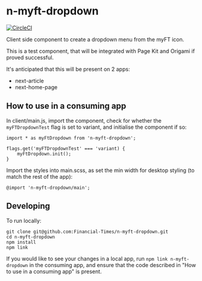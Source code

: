 # n-myft-dropdown

[![CircleCI](https://circleci.com/gh/Financial-Times/n-myft-dropdown/tree/main.svg?style=svg&circle-token=c8fadb39490fb006ccb9c3f26b2b05da02c0fcca)](https://circleci.com/gh/Financial-Times/n-myft-dropdown/tree/main)

Client side component to create a dropdown menu from the myFT icon.

This is a test component, that will be integrated with Page Kit and Origami if proved successful.

It's anticipated that this will be present on 2 apps:

- next-article
- next-home-page

## How to use in a consuming app

In client/main.js, import the component, check for whether the `myFTDropdownTest` flag is set to variant, and initialise the component if so:

```
import * as myFtDropdown from 'n-myft-dropdown';

flags.get('myFTDropdownTest' === 'variant) {
	myFtDropdown.init();
}
```

Import the styles into main.scss, as set the min width for desktop styling (to match the rest of the app):
```
@import 'n-myft-dropdown/main';
```

## Developing

To run locally:
```
git clone git@github.com:Financial-Times/n-myft-dropdown.git
cd n-myft-dropdown
npm install
npm link
```

If you would like to see your changes in a local app, run `npm link n-myft-dropdown` in the consuming app, and ensure that the code described in "How to use in a consuming app" is present.
